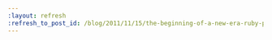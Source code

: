 ```yaml
---
:layout: refresh
:refresh_to_post_id: /blog/2011/11/15/the-beginning-of-a-new-era-ruby-plugins-now-a-reality
---
```

